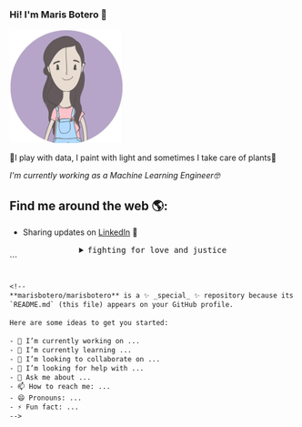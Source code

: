 ### Hi! I'm Maris Botero 🦄
<img src="https://github.com/marisbotero/marisbotero/blob/master/ma.PNG" width="200" height="200" alt="A 200x200 image">

<p>🌳I play with data, I paint with light and sometimes I take care of plants🌹<p>

<p><em>I'm currently working as a Machine Learning Engineer🤓</br>


</em></p>

## Find me around the web 🌎:


- Sharing updates on <a href="https://www.linkedin.com/in/marisbotero/">LinkedIn</a> 💼

<details>
  <summary align="center"><samp>fighting for love and justice</samp></summary>
  <hr>
  <img src="https://media.giphy.com/media/kcBtjw8c7r5ESUMEfW/giphy.gif" alt="I believe in Magic every single day!" align="left" valign="middle"> <strong>skullface</strong> (she/her) (*＾▽＾)／ i’m ① an interdisciplinary <code>designer</code> + visual <code>artist</code> + <code>programmer</code> 
  <hr>
  <p align="center">
    👋 have the best day you can 🌈<br>
    <a href="https://twitter.com/intent/tweet?text=@skullface%20owo%20hello%21%20"><kbd>say hi on twitter</kbd></a> <a href="https://instagram.com/skvllface"><kbd>follow me on ig</kbd></a>
   </p>
</details>
```


```

<!--
**marisbotero/marisbotero** is a ✨ _special_ ✨ repository because its `README.md` (this file) appears on your GitHub profile.

Here are some ideas to get you started:

- 🔭 I’m currently working on ...
- 🌱 I’m currently learning ...
- 👯 I’m looking to collaborate on ...
- 🤔 I’m looking for help with ...
- 💬 Ask me about ...
- 📫 How to reach me: ...
- 😄 Pronouns: ...
- ⚡ Fun fact: ...
-->

